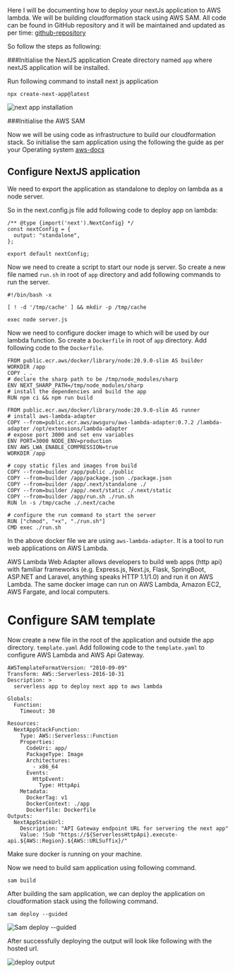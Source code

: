 Here I will be documenting how to deploy your nextJs application to AWS lambda. We will be building cloudformation stack using AWS SAM.
All code can be found in GitHub repository and it will be maintained and updated as per time: [github-repository](https://github.com/singh-taranjeet/next-aws-lambda)

So follow the steps as following:

###Initialise the NextJS application
Create directory named `app` where nextJS application will be installed.

Run following command to install next js application

```
npx create-next-app@latest
```

![next app installation](https://dev-to-uploads.s3.amazonaws.com/uploads/articles/ndgclevr1xka8g5eurck.png)


###Initialise the AWS SAM

Now we will be using code as infrastructure to build our cloudformation stack. So initialise the sam application using the following the guide as per your Operating system [aws-docs](https://docs.aws.amazon.com/serverless-application-model/latest/developerguide/install-sam-cli.html)


## Configure NextJS application

We need to export the application as standalone to deploy on lambda as a node server.

So in the next.config.js file add following code to deploy app on lambda:

```
/** @type {import('next').NextConfig} */
const nextConfig = {
  output: "standalone",
};

export default nextConfig;

```

Now we need to create a script to start our node js server.
So create a new file named `run.sh` in root of `app` directory and add following commands to run the server.

```
#!/bin/bash -x

[ ! -d '/tmp/cache' ] && mkdir -p /tmp/cache

exec node server.js
```

Now we need to configure docker image to which will be used by our lambda function.
So create a `Dockerfile` in root of `app` directory. Add following code to the `Dockerfile`.

```
FROM public.ecr.aws/docker/library/node:20.9.0-slim AS builder
WORKDIR /app
COPY . .
# declare the sharp path to be /tmp/node_modules/sharp
ENV NEXT_SHARP_PATH=/tmp/node_modules/sharp
# install the dependencies and build the app
RUN npm ci && npm run build

FROM public.ecr.aws/docker/library/node:20.9.0-slim AS runner
# install aws-lambda-adapter
COPY --from=public.ecr.aws/awsguru/aws-lambda-adapter:0.7.2 /lambda-adapter /opt/extensions/lambda-adapter
# expose port 3000 and set env variables
ENV PORT=3000 NODE_ENV=production
ENV AWS_LWA_ENABLE_COMPRESSION=true
WORKDIR /app

# copy static files and images from build
COPY --from=builder /app/public ./public
COPY --from=builder /app/package.json ./package.json
COPY --from=builder /app/.next/standalone ./
COPY --from=builder /app/.next/static ./.next/static
COPY --from=builder /app/run.sh ./run.sh
RUN ln -s /tmp/cache ./.next/cache

# configure the run command to start the server
RUN ["chmod", "+x", "./run.sh"]
CMD exec ./run.sh
```
In the above docker file we are using `aws-lambda-adapter`. It is a tool to run web applications on AWS Lambda.

AWS Lambda Web Adapter allows developers to build web apps (http api) with familiar frameworks (e.g. Express.js, Next.js, Flask, SpringBoot, ASP.NET and Laravel, anything speaks HTTP 1.1/1.0) and run it on AWS Lambda. The same docker image can run on AWS Lambda, Amazon EC2, AWS Fargate, and local computers.

# Configure SAM template
Now create a new file in the root of the application and outside the app directory.
`template.yaml`
Add following code to the `template.yaml` to configure AWS Lambda and AWS Api Gateway.

```
AWSTemplateFormatVersion: "2010-09-09"
Transform: AWS::Serverless-2016-10-31
Description: >
  serverless app to deploy next app to aws lambda

Globals:
  Function:
    Timeout: 30

Resources:
  NextAppStackFunction:
    Type: AWS::Serverless::Function
    Properties:
      CodeUri: app/
      PackageType: Image
      Architectures:
        - x86_64
      Events:
        HttpEvent:
          Type: HttpApi
    Metadata:
      DockerTag: v1
      DockerContext: ./app
      Dockerfile: Dockerfile
Outputs:
  NextAppStackUrl:
    Description: "API Gateway endpoint URL for servering the next app"
    Value: !Sub "https://${ServerlessHttpApi}.execute-api.${AWS::Region}.${AWS::URLSuffix}/"

```

Make sure docker is running on your machine.

Now we need to build sam application using following command.

```
sam build
```


After building the sam application, we can deploy the application on cloudformation stack using the following command.

```
sam deploy --guided
```

![Sam deploy --guided](https://dev-to-uploads.s3.amazonaws.com/uploads/articles/to8fzedlgpghk6gjwizx.png)

After successfully deploying the output will look like following with the hosted url.

![deploy output](https://dev-to-uploads.s3.amazonaws.com/uploads/articles/yjyl3tilxfjxd7ojw0a4.png)

